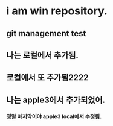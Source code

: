 # i am win repository.
## git management test
## 나는 로컬에서 추가됨.

## 로컬에서 또 추가됨2222

## 나는 apple3에서 추가되었어.
#### 정말 마지막이야 apple3 local에서 수정됨.

